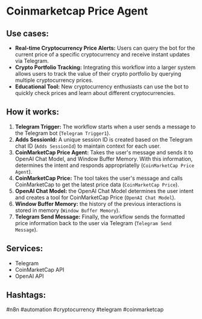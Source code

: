 # Coinmarketcap Price Agent

## Use cases:

- **Real-time Cryptocurrency Price Alerts:** Users can query the bot for the current price of a specific cryptocurrency and receive instant updates via Telegram.
- **Crypto Portfolio Tracking:** Integrating this workflow into a larger system allows users to track the value of their crypto portfolio by querying multiple cryptocurrency prices.
- **Educational Tool:** New cryptocurrency enthusiasts can use the bot to quickly check prices and learn about different cryptocurrencies.

## How it works:

1.  **Telegram Trigger:** The workflow starts when a user sends a message to the Telegram bot (`Telegram Trigger1`).
2.  **Adds SessionId:** A unique session ID is created based on the Telegram chat ID (`Adds SessionId`) to maintain context for each user.
3.  **CoinMarketCap Price Agent:** Takes the user's message and sends it to OpenAI Chat Model, and Window Buffer Memory. With this information, determines the intent and responds appropriatelly (`CoinMarketCap Price Agent`).
4.  **CoinMarketCap Price:** The tool takes the user's message and calls CoinMarketCap to get the latest price data (`CoinMarketCap Price`).
5.  **OpenAI Chat Model:** the OpenAI Chat Model determines the user intent and creates a tool for CoinMarketCap Price (`OpenAI Chat Model`).
6.  **Window Buffer Memory:** the history of the previous interactions is stored in memory (`Window Buffer Memory`).
7.  **Telegram Send Message:** Finally, the workflow sends the formatted price information back to the user via Telegram (`Telegram Send Message`).

## Services:

-   Telegram
-   CoinMarketCap API
-   OpenAI API

## Hashtags:

#n8n #automation #cryptocurrency #telegram #coinmarketcap

